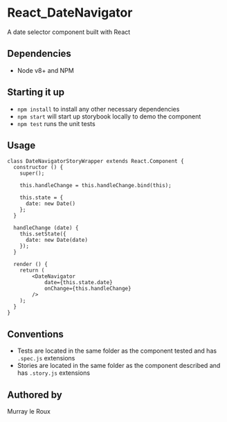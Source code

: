 # React_DateNavigator

A date selector component built with React

## Dependencies

* Node v8+ and NPM

## Starting it up

* `npm install` to install any other necessary dependencies
* `npm start` will start up storybook locally to demo the component
* `npm test` runs the unit tests

## Usage

```
class DateNavigatorStoryWrapper extends React.Component {
  constructor () {
    super();

    this.handleChange = this.handleChange.bind(this);

    this.state = {
      date: new Date()
    };
  }

  handleChange (date) {
    this.setState({
      date: new Date(date)
    });
  }

  render () {
    return (
        <DateNavigator 
            date={this.state.date} 
            onChange={this.handleChange} 
        />
    );
  }
}
```

## Conventions

* Tests are located in the same folder as the component tested and has `.spec.js` extensions
* Stories are located in the same folder as the component described and has `.story.js` extensions

## Authored by
Murray le Roux